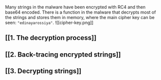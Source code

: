 Many strings in the malware have been encrypted with RC4 and then base64 encoded.
There is a function in the malware that decrypts most of the strings and stores them in memory, where the main cipher key can be seen: `"edinayarossiya"`.
![[cipher-key.png]]

## [[1. The decryption process]]

## [[2. Back-tracing encrypted strings]]

## [[3. Decrypting strings]]